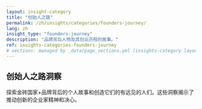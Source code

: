 ```yaml
---
layout: insight-category
title: "创始人之路"
permalink: /zh/insights/categories/founders-journey/
lang: zh
insight_type: "founders-journey"
description: "品牌背后人物及其创业历程的故事。"
ref: insights-categories-founders-journey
# sections: managed by _data/page_sections.yml (insights-category layout)
---
```


## 创始人之路洞察

探索金砖国家+品牌背后的个人故事和创造它们的有远见的人们。这些洞察揭示了推动创新的企业家精神和决心。
